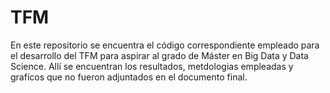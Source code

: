 # TFM

En este repositorio se encuentra el código correspondiente empleado para el desarrollo del TFM para aspirar al grado de Máster en Big Data y Data Science. Allí se encuentran los resultados, metdologias empleadas y grafícos que no fueron adjuntados en el documento final.
